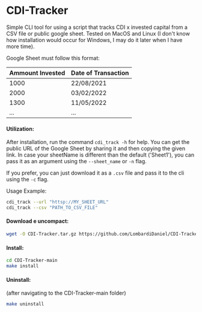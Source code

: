 # CDI-Tracker

Simple CLI tool for using a script that tracks CDI x invested capital from a CSV file or public google sheet. Tested on MacOS and Linux (I don't know how installation would occur for Windows, I may do it later when I have more time).

Google Sheet must follow this format:

| Ammount Invested | Date of Transaction |
| ---------------- | ------------------- |
| 1000             | 22/08/2021          |
| 2000             | 03/02/2022          |
| 1300             | 11/05/2022          |
| ...              | ...                 |


#### Utilization:

After installation, run the command `cdi_track -h` for help. You can get the public URL of the Google Sheet by sharing it and then copying the given link. In case your sheetName is different than the default ('Sheet1'), you can pass it as an argument using the `--sheet_name` or `-n` flag.

If you prefer, you can just download it as a `.csv` file and pass it to the cli using the `-c` flag.

Usage Example:
```sh
cdi_track --url "httsp://MY_SHEET_URL"
cdi_track --csv "PATH_TO_CSV_FILE"
```

#### Download e uncompact:

```sh
wget -O CDI-Tracker.tar.gz https://github.com/LombardiDaniel/CDI-Tracker/archive/main.tar.gz && tar -xf CDI-Tracker.tar.gz
```

#### Install:

```sh
cd CDI-Tracker-main
make install
```

#### Uninstall:

(after navigating to the CDI-Tracker-main folder)

```sh
make uninstall
```
